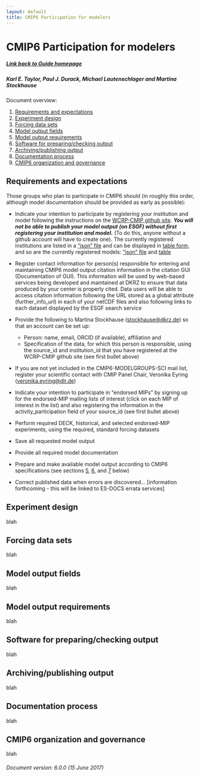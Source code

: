 ```yaml
---
layout: default
title: CMIP6 Participation for modelers
---
```


# CMIP6 Participation for modelers
##### [Link back to Guide homepage][guide]
##### Karl E. Taylor, Paul J. Durack, Michael Lautenschlager and Martina Stockhause

Document overview:
1. [Requirements and expectations](#requirements-and-expectations)
1. [Experiment design](#experiment-design)
1. [Forcing data sets](#forcing-data-sets)
1. [Model output fields](#model-output-fields)
1. [Model output requirements](#model-output-requirements)
1. [Software for preparing/checking output](#software-for-preparing/checking-output)
1. [Archiving/publishing output](#archiving/publishing-output)
1. [Documentation process](#documentation-process)
1. [CMIP6 organization and governance](#cmip6-organization-and-governance)

## Requirements and expectations
Those groups who plan to participate in CMIP6 should (in roughly this order, although
model documentation should be provided as early as possible):

* Indicate your intention to participate by registering your institution and model
 following the instructions on the [WCRP-CMIP github site][wcrpGithubSite].
 ***You will not be able to publish your model output (on ESGF) without first registering
 your institution and model.*** (To do this, anyone without a github account will
 have to create one). The currently registered institutions are listed in a [“json” file][jsonFile]
 and can be displayed in [table form][tableForm], and so are the currently registered
 models: [“json” file][jsonFile] and [table][tableForm]

* Register contact information for person(s) responsible for entering and maintaining
 CMIP6 model output citation information in the citation GUI (Documentation of GUI).
 This information will be used by web-based services being developed and maintained
 at DKRZ to ensure that data produced by your center is properly cited. Data users
 will be able to access citation information following the URL stored as a global
 attribute (further_info_url) in each of your netCDF files and also following links
 to each dataset displayed by the ESGF search service

* Provide the following to Martina Stockhause (stockhause@dkrz.de) so that an account
 can be set up:
  - Person: name, email, ORCID (if available), affiliation and
  - Specification of the data, for which this person is responsible, using the
   source_id and institution_id that you have registered at the WCRP-CMIP github
   site (see first bullet above)

* If you are not yet included in the CMIP6-MODELGROUPS-SCI mail list, register your
 scientific contact with CMIP Panel Chair, Veronika Eyring (veronika.eyring@dlr.de)

* Indicate your intention to participate in “endorsed MIPs” by signing up for the
 endorsed-MIP mailing lists of interest (click on each MIP of interest in the list)
 and also registering the information in the activity_participation field of your
 source_id (see first bullet above)

* Perform required DECK, historical, and selected endorsed-MIP experiments, using
 the required, standard forcing datasets

* Save all requested model output

* Provide all required model documentation

* Prepare and make available model output according to CMIP6 specifications (see
  sections [5](#model-output-requirements), [6](#software-for-preparing/checking-output),
  and [7](#archiving/publishing-output) below)

* Correct published data when errors are discovered... [information forthcoming - this will be linked to ES-DOCS errata services]


## Experiment design
blah

## Forcing data sets
blah

## Model output fields
blah

## Model output requirements
blah

## Software for preparing/checking output
blah

## Archiving/publishing output
blah

## Documentation process
blah

## CMIP6 organization and governance
blah

###### Document version: 6.0.0 (15 June 2017)

[guide]: index.html
[requirements]: modelers.html#Requirements
[wcrpGithubSite]: https://github.com/WCRP-CMIP/CMIP6_CVs/blob/master/.github/RegistrationGuidance.md{:target="_blank"}
[jsonFile]: https://github.com/WCRP-CMIP/CMIP6_CVs/blob/master/CMIP6_institution_id.json{:target="_blank"}
[tableForm]: http://rawgit.com/WCRP-CMIP/CMIP6_CVs/master/src/CMIP6_institution_id.html{:target="_blank"}